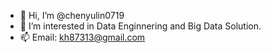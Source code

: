 - 👋 Hi, I’m @chenyulin0719
- 👀 I’m interested in Data Enginnering and Big Data Solution.
- 📫 Email: kh87313@gmail.com

<!---
chenyulin0719/chenyulin0719 is a ✨ special ✨ repository because its `README.md` (this file) appears on your GitHub profile.
You can click the Preview link to take a look at your changes.
--->
